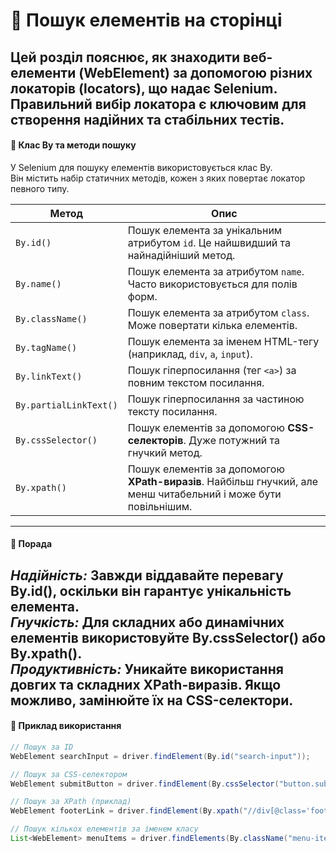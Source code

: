 # 🔎 Пошук елементів на сторінці  
Цей розділ пояснює, як знаходити веб-елементи (WebElement) за допомогою різних локаторів (locators), що надає Selenium.  
Правильний вибір локатора є ключовим для створення надійних та стабільних тестів.
---
#### 📌 Клас By та методи пошуку  
У Selenium для пошуку елементів використовується клас By.  
Він містить набір статичних методів, кожен з яких повертає локатор певного типу.

| Метод                 | Опис                                                                                       |
|------------------------|--------------------------------------------------------------------------------------------|
| `By.id()`              | Пошук елемента за унікальним атрибутом `id`. Це найшвидший та найнадійніший метод.         |
| `By.name()`            | Пошук елемента за атрибутом `name`. Часто використовується для полів форм.                 |
| `By.className()`       | Пошук елемента за атрибутом `class`. Може повертати кілька елементів.                      |
| `By.tagName()`         | Пошук елемента за іменем HTML-тегу (наприклад, `div`, `a`, `input`).                       |
| `By.linkText()`        | Пошук гіперпосилання (тег `<a>`) за повним текстом посилання.                              |
| `By.partialLinkText()` | Пошук гіперпосилання за частиною тексту посилання.                                         |
| `By.cssSelector()`     | Пошук елементів за допомогою **CSS-селекторів**. Дуже потужний та гнучкий метод.           |
| `By.xpath()`           | Пошук елементів за допомогою **XPath-виразів**. Найбільш гнучкий, але менш читабельний і може бути повільнішим. |

---
#### 🧠 Порада  
_Надійність:_ Завжди віддавайте перевагу By.id(), оскільки він гарантує унікальність елемента.  
_Гнучкість:_ Для складних або динамічних елементів використовуйте By.cssSelector() або By.xpath().  
_Продуктивність:_ Уникайте використання довгих та складних XPath-виразів. Якщо можливо, замінюйте їх на CSS-селектори.
---
#### 📘 Приклад використання
```java
// Пошук за ID
WebElement searchInput = driver.findElement(By.id("search-input"));

// Пошук за CSS-селектором
WebElement submitButton = driver.findElement(By.cssSelector("button.submit"));

// Пошук за XPath (приклад)
WebElement footerLink = driver.findElement(By.xpath("//div[@class='footer']//a[contains(text(), 'Контакти')]"));

// Пошук кількох елементів за іменем класу
List<WebElement> menuItems = driver.findElements(By.className("menu-item"));
```